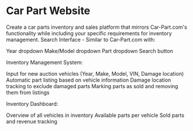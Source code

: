 # Car Part Website
Create a car parts inventory and sales platform that mirrors Car-Part.com's functionality while including your specific requirements for inventory management.
Search Interface - Similar to Car-Part.com with:

Year dropdown
Make/Model dropdown
Part dropdown
Search button


Inventory Management System:

Input for new auction vehicles (Year, Make, Model, VIN, Damage location)
Automatic part listing based on vehicle information
Damage location tracking to exclude damaged parts
Marking parts as sold and removing them from listings


Inventory Dashboard:

Overview of all vehicles in inventory
Available parts per vehicle
Sold parts and revenue tracking
